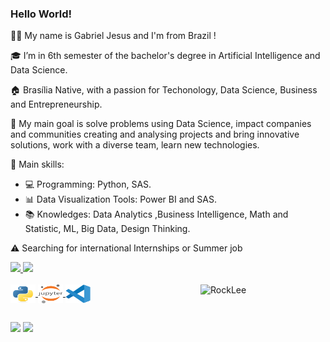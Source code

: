 ### Hello World!

👋🏻 My name is Gabriel Jesus and I'm from Brazil !

🎓 I’m in 6th semester of the bachelor's degree in Artificial Intelligence and Data Science.

🏠 Brasília Native, with a passion for Techonology, Data Science, Business and Entrepreneurship.

🎯 My main goal is solve problems using Data Science, impact companies and communities creating and analysing projects and bring innovative solutions, work with a diverse team, learn new technologies.

📌 Main skills:

- 💻 Programming: Python, SAS.
- 📊 Data Visualization Tools: Power BI and SAS.
- 📚 Knowledges: Data Analytics ,Business Intelligence, Math and Statistic, ML, Big Data, Design Thinking.

⚠️ Searching for international Internships or Summer job

<div>
  <a href="https://github.com/Gabrieljnc">
  <img height="150em" src="https://github-readme-stats.vercel.app/api?username=gabrieljnc&show_icons=true&theme=dark&include_all_commits=true&count_private=true"/>
  <img height="150em" src="https://github-readme-stats.vercel.app/api/top-langs/?username=gabrieljnc&layout=compact&langs_count=7&theme=dark"/>
</div>
 <div style="display: inline_block"><br>
  <img align="center" alt="Gzus-py" height="30" width="40" src="https://raw.githubusercontent.com/devicons/devicon/master/icons/python/python-original.svg">
  <img align="center" alt="Gzus-py" height="30" width="40" src="https://github.com/devicons/devicon/blob/master/icons/jupyter/jupyter-original-wordmark.svg">
  <img align="center" alt="Gzus-py" height="30" width="40" src="https://github.com/devicons/devicon/blob/master/icons/vscode/vscode-original.svg">
  <img align="right" alt="RockLee"  height="110" width="200" src="https://media.giphy.com/media/Hld1RfHBeQDmM/giphy.gif"> 
</div>
  
  ##
  
<div>
<a href="https://www.linkedin.com/in/gabrieljnc/" target="_blank"><img src="https://img.shields.io/badge/LinkedIn-0077B5?style=for-the-badge&logo=linkedin&logoColor=whit" target="_blank"></a>
<a href="https://open.spotify.com/user/o52ws05gzlvd9p9y8k2z3pytr" target="_blank"><img src="https://img.shields.io/badge/Spotify-1ED760?&style=for-the-badge&logo=spotify&logoColor=white" target="_blank"></a>
</div>  
  
</div>
  
  
 

